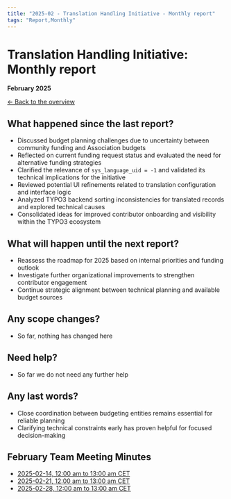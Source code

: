 ```yaml
---
title: "2025-02 - Translation Handling Initiative - Monthly report"
tags: "Report,Monthly"
---
```


# Translation Handling Initiative: Monthly report

**February 2025**

[← Back to the overview](https://notes.typo3.org/s/f3ae8fZSD)

## What happened since the last report?

- Discussed budget planning challenges due to uncertainty between community funding and Association budgets
- Reflected on current funding request status and evaluated the need for alternative funding strategies
- Clarified the relevance of `sys_language_uid = -1` and validated its technical implications for the initiative
- Reviewed potential UI refinements related to translation configuration and interface logic
- Analyzed TYPO3 backend sorting inconsistencies for translated records and explored technical causes
- Consolidated ideas for improved contributor onboarding and visibility within the TYPO3 ecosystem

## What will happen until the next report?

- Reassess the roadmap for 2025 based on internal priorities and funding outlook
- Investigate further organizational improvements to strengthen contributor engagement
- Continue strategic alignment between technical planning and available budget sources

## Any scope changes?

- So far, nothing has changed here

## Need help?

- So far we do not need any further help

## Any last words?

- Close coordination between budgeting entities remains essential for reliable planning
- Clarifying technical constraints early has proven helpful for focused decision-making

## February Team Meeting Minutes

- [2025-02-14, 12:00 am to 13:00 am CET](https://notes.typo3.org/s/PAWSutG22)
- [2025-02-21, 12:00 am to 13:00 am CET](https://notes.typo3.org/s/wbl5hOP_y)
- [2025-02-28, 12:00 am to 13:00 am CET](https://notes.typo3.org/s/gFgzyB-V0)
